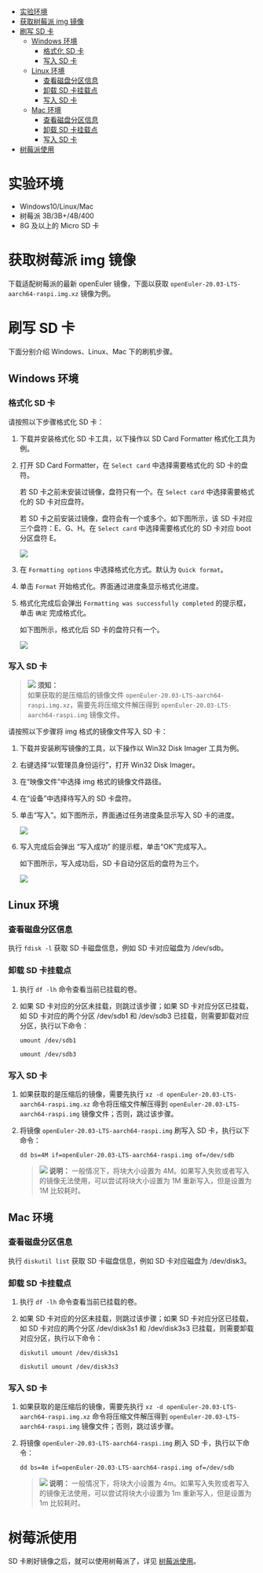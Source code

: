 <!-- TOC -->

- [实验环境](#实验环境)
- [获取树莓派 img 镜像](#获取树莓派-img-镜像)
- [刷写 SD 卡](#刷写-sd-卡)
    - [Windows 环境](#windows-环境)
        - [格式化 SD 卡](#格式化-sd-卡)
        - [写入 SD 卡](#写入-sd-卡)
    - [Linux 环境](#linux-环境)
        - [查看磁盘分区信息](#查看磁盘分区信息)
        - [卸载 SD 卡挂载点](#卸载-sd-卡挂载点)
        - [写入 SD 卡](#写入-sd-卡-1)
    - [Mac 环境](#mac-环境)
        - [查看磁盘分区信息](#查看磁盘分区信息-1)
        - [卸载 SD 卡挂载点](#卸载-sd-卡挂载点-1)
        - [写入 SD 卡](#写入-sd-卡-2)
- [树莓派使用](#树莓派使用)

<!-- /TOC -->

# 实验环境

- Windows10/Linux/Mac
- 树莓派 3B/3B+/4B/400
- 8G 及以上的 Micro SD 卡

# 获取树莓派 img 镜像

下载适配树莓派的最新 openEuler 镜像，下面以获取 `openEuler-20.03-LTS-aarch64-raspi.img.xz` 镜像为例。

# 刷写 SD 卡

下面分别介绍 Windows、Linux、Mac 下的刷机步骤。

## Windows 环境

### 格式化 SD 卡

请按照以下步骤格式化 SD 卡：

1.  下载并安装格式化 SD 卡工具，以下操作以 SD Card Formatter 格式化工具为例。
2.  打开 SD Card Formatter，在 `Select card` 中选择需要格式化的 SD 卡的盘符。

    若 SD 卡之前未安装过镜像，盘符只有一个。在 `Select card` 中选择需要格式化的 SD 卡对应盘符。

    若 SD 卡之前安装过镜像，盘符会有一个或多个。如下图所示，该 SD 卡对应三个盘符：E、G、H。在 `Select card` 中选择需要格式化的 SD 卡对应 boot 分区盘符 E。

    ![](images/盘符.jpg)

3.  在 `Formatting options` 中选择格式化方式。默认为 `Quick format`。
4.  单击 `Format` 开始格式化。界面通过进度条显示格式化进度。
5.  格式化完成后会弹出 `Formatting was successfully completed` 的提示框，单击 `确定` 完成格式化。
    
    如下图所示，格式化后 SD 卡的盘符只有一个。
    
    ![](images/格式化后盘.png)

### 写入 SD 卡

>![](../public_sys-resources/icon-notice.gif) **须知：**   
>如果获取的是压缩后的镜像文件 `openEuler-20.03-LTS-aarch64-raspi.img.xz`，需要先将压缩文件解压得到 `openEuler-20.03-LTS-aarch64-raspi.img` 镜像文件。

请按照以下步骤将 img 格式的镜像文件写入 SD 卡：

1.  下载并安装刷写镜像的工具，以下操作以 Win32 Disk Imager 工具为例。
2.  右键选择“以管理员身份运行”，打开 Win32 Disk Imager。
3.  在“映像文件”中选择 img 格式的镜像文件路径。
4.  在“设备”中选择待写入的 SD 卡盘符。
5.  单击“写入”。如下图所示，界面通过任务进度条显示写入 SD 卡的进度。
   
    ![](images/写入SD.png)

6.  写入完成后会弹出 “写入成功” 的提示框，单击“OK”完成写入。
    
    如下图所示，写入成功后，SD 卡自动分区后的盘符为三个。
    
    ![](images/盘符.jpg)

## Linux 环境

### 查看磁盘分区信息

执行 `fdisk -l` 获取 SD 卡磁盘信息，例如 SD 卡对应磁盘为 /dev/sdb。

### 卸载 SD 卡挂载点

1.  执行 `df -lh` 命令查看当前已挂载的卷。
2.  如果 SD 卡对应的分区未挂载，则跳过该步骤；如果 SD 卡对应分区已挂载，如 SD 卡对应的两个分区 /dev/sdb1 和 /dev/sdb3 已挂载，则需要卸载对应分区，执行以下命令：

    `umount /dev/sdb1`

    `umount /dev/sdb3`

### 写入 SD 卡

1.  如果获取的是压缩后的镜像，需要先执行 `xz -d openEuler-20.03-LTS-aarch64-raspi.img.xz` 命令将压缩文件解压得到 `openEuler-20.03-LTS-aarch64-raspi.img` 镜像文件；否则，跳过该步骤。
2.  将镜像 `openEuler-20.03-LTS-aarch64-raspi.img` 刷写入 SD 卡，执行以下命令：
    
    `dd bs=4M if=openEuler-20.03-LTS-aarch64-raspi.img of=/dev/sdb`

    >![](../public_sys-resources/icon-note.gif) **说明：** 
    >一般情况下，将块大小设置为 4M。如果写入失败或者写入的镜像无法使用，可以尝试将块大小设置为 1M 重新写入，但是设置为 1M 比较耗时。

## Mac 环境

### 查看磁盘分区信息

执行 `diskutil list` 获取 SD 卡磁盘信息，例如 SD 卡对应磁盘为 /dev/disk3。

### 卸载 SD 卡挂载点

1.  执行 `df -lh` 命令查看当前已挂载的卷。
2.  如果 SD 卡对应的分区未挂载，则跳过该步骤；如果 SD 卡对应分区已挂载，如 SD 卡对应的两个分区 /dev/disk3s1 和 /dev/disk3s3 已挂载，则需要卸载对应分区，执行以下命令：

    `diskutil umount /dev/disk3s1`

    `diskutil umount /dev/disk3s3`

### 写入 SD 卡

1.  如果获取的是压缩后的镜像，需要先执行 `xz -d openEuler-20.03-LTS-aarch64-raspi.img.xz` 命令将压缩文件解压得到 `openEuler-20.03-LTS-aarch64-raspi.img` 镜像文件；否则，跳过该步骤。
2.  将镜像 `openEuler-20.03-LTS-aarch64-raspi.img` 刷入 SD 卡，执行以下命令：

    `dd bs=4m if=openEuler-20.03-LTS-aarch64-raspi.img of=/dev/sdb`

    >![](../public_sys-resources/icon-note.gif) **说明：** 
    >一般情况下，将块大小设置为 4m。如果写入失败或者写入的镜像无法使用，可以尝试将块大小设置为 1m 重新写入，但是设置为 1m 比较耗时。

# 树莓派使用

SD 卡刷好镜像之后，就可以使用树莓派了，详见 [树莓派使用](./树莓派使用.md)。